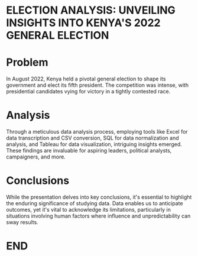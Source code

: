 # ELECTION ANALYSIS: UNVEILING INSIGHTS INTO KENYA'S 2022 GENERAL ELECTION

# Problem
In August 2022, Kenya held a pivotal general election to shape its government and elect its fifth president. The competition was intense, with presidential candidates vying for victory in a tightly contested race.

# Analysis
Through a meticulous data analysis process, employing tools like Excel for data transcription and CSV conversion, SQL for data normalization and analysis, and Tableau for data visualization, intriguing insights emerged. These findings are invaluable for aspiring leaders, political analysts, campaigners, and more.

# Conclusions
While the presentation delves into key conclusions, it's essential to highlight the enduring significance of studying data. Data enables us to anticipate outcomes, yet it's vital to acknowledge its limitations, particularly in situations involving human factors where influence and unpredictability can sway results.

# END

